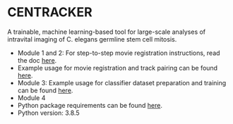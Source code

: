 # CENTRACKER
A trainable, machine learning-based tool for large-scale analyses of intravital imaging of C. elegans germline stem cell mitosis.

- Module 1 and 2: For step-to-step movie registration instructions, read the doc [here](https://github.com/yifnzhao/CENTRACKER/blob/master/how-to-register.md).
- Example usage for movie registration and track pairing can be found [here](https://github.com/yifnzhao/CENTRACKER/blob/master/src/register%20and%20pair.ipynb).
- Module 3: Example usage for classifier dataset preparation and training can be found [here](https://github.com/yifnzhao/CENTRACKER/blob/master/src/Dataset%20preparation%20and%20classifier%20training.ipynb).
- Module 4
- Python package requirements can be found [here](https://github.com/yifnzhao/CENTRACKER/blob/master/requirements.txt).
- Python version: 3.8.5
